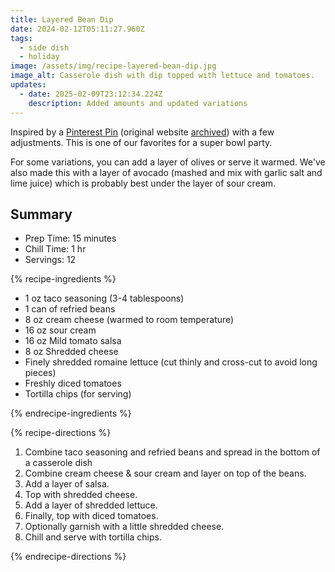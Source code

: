 ```yaml
---
title: Layered Bean Dip
date: 2024-02-12T05:11:27.960Z
tags:
  - side dish
  - holiday
image: /assets/img/recipe-layered-bean-dip.jpg
image_alt: Casserole dish with dip topped with lettuce and tomatoes.
updates:
  - date: 2025-02-09T23:12:34.224Z
    description: Added amounts and updated variations
---
```


Inspired by a [Pinterest Pin](https://pin.it/6F5ak4B) (original website [archived](https://web.archive.org/web/20171216092019/http://quicklids.com/super-simple-7-layer-bean-dip/)) with a few adjustments.
This is one of our favorites for a super bowl party.

For some variations, you can add a layer of olives or serve it warmed.
We've also made this with a layer of avocado (mashed and mix with garlic salt and lime juice) which is probably best under the layer of sour cream.

## Summary

- Prep Time: 15 minutes
- Chill Time: 1 hr
- Servings: 12

{% recipe-ingredients %}

- 1 oz taco seasoning (3-4 tablespoons)
- 1 can of refried beans
- 8 oz cream cheese (warmed to room temperature)
- 16 oz sour cream
- 16 oz Mild tomato salsa
- 8 oz Shredded cheese
- Finely shredded romaine lettuce (cut thinly and cross-cut to avoid long pieces)
- Freshly diced tomatoes
- Tortilla chips (for serving)

{% endrecipe-ingredients %}

{% recipe-directions %}

1. Combine taco seasoning and refried beans and spread in the bottom of a casserole dish
1. Combine cream cheese & sour cream and layer on top of the beans.
1. Add a layer of salsa.
1. Top with shredded cheese.
1. Add a layer of shredded lettuce.
1. Finally, top with diced tomatoes.
1. Optionally garnish with a little shredded cheese.
1. Chill and serve with tortilla chips.

{% endrecipe-directions %}
